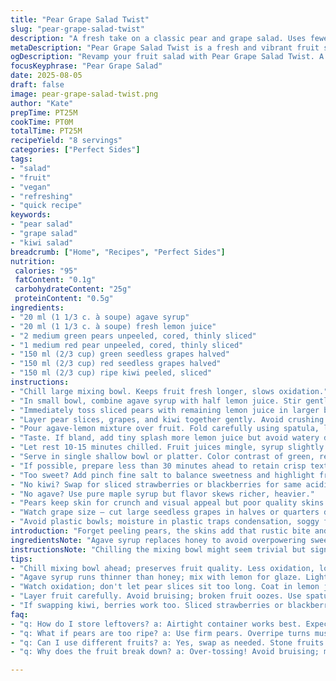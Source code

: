 ```yaml
---
title: "Pear Grape Salad Twist"
slug: "pear-grape-salad-twist"
description: "A fresh take on a classic pear and grape salad. Uses fewer pears and substitutes red seedless grapes with sliced kiwi for a tart pop. Honey swapped for agave syrup to balance acidity. Lemon juice quantity reduced mildly. Keeps gluten, nuts, eggs, dairy out. Quick fruit prep. No peeling saves time and adds texture contrast. Mix and serve chilled or room temp. Can swap citrus for lime if preferred. Great for last-minute desserts or fruit side. Visual cue: juicy, glossy fruits glistening with dressing. Expect bite contrast between crisp pears and soft grapes or kiwi."
metaDescription: "Pear Grape Salad Twist is a fresh and vibrant fruit salad with a tangy kick, perfect for last-minute desserts or refreshing sides. Quick prep, no peeling."
ogDescription: "Revamp your fruit salad with Pear Grape Salad Twist. A quick salad featuring pears, grapes, and kiwi, drizzled with a light agave dressing."
focusKeyphrase: "Pear Grape Salad"
date: 2025-08-05
draft: false
image: pear-grape-salad-twist.png
author: "Kate"
prepTime: PT25M
cookTime: PT0M
totalTime: PT25M
recipeYield: "8 servings"
categories: ["Perfect Sides"]
tags:
- "salad"
- "fruit"
- "vegan"
- "refreshing"
- "quick recipe"
keywords:
- "pear salad"
- "grape salad"
- "kiwi salad"
breadcrumb: ["Home", "Recipes", "Perfect Sides"]
nutrition: 
 calories: "95"
 fatContent: "0.1g"
 carbohydrateContent: "25g"
 proteinContent: "0.5g"
ingredients:
- "20 ml (1 1/3 c. à soupe) agave syrup"
- "20 ml (1 1/3 c. à soupe) fresh lemon juice"
- "2 medium green pears unpeeled, cored, thinly sliced"
- "1 medium red pear unpeeled, cored, thinly sliced"
- "150 ml (2/3 cup) green seedless grapes halved"
- "150 ml (2/3 cup) red seedless grapes halved"
- "150 ml (2/3 cup) ripe kiwi peeled, sliced"
instructions:
- "Chill large mixing bowl. Keeps fruit fresh longer, slows oxidation."
- "In small bowl, combine agave syrup with half lemon juice. Stir gently till glossy and smooth. Agave less viscous than honey, runnier texture."
- "Immediately toss sliced pears with remaining lemon juice in larger bowl. Juice coats surface, delays browning. Work fast; fruit wilts quickly if left."
- "Layer pear slices, grapes, and kiwi together gently. Avoid crushing grapes or overmixing – bruised fruit oozes color and flavor."
- "Pour agave-lemon mixture over fruit. Fold carefully using spatula, lifting and turning – no aggressive stirring."
- "Taste. If bland, add tiny splash more lemon juice but avoid watery dilution."
- "Let rest 10-15 minutes chilled. Fruit juices mingle, syrup slightly thickens coating fruit pieces; shine returns."
- "Serve in single shallow bowl or platter. Color contrast of green, red pears, bright kiwi catches eye."
- "If possible, prepare less than 30 minutes ahead to retain crisp textures and fresh brightness."
- "Too sweet? Add pinch fine salt to balance sweetness and highlight fresh fruit notes."
- "No kiwi? Swap for sliced strawberries or blackberries for same acidic burst."
- "No agave? Use pure maple syrup but flavor skews richer, heavier."
- "Pears keep skin for crunch and visual appeal but poor quality skins mean peel off before slicing."
- "Watch grape size — cut large seedless grapes in halves or quarters depending on size to match pear slices."
- "Avoid plastic bowls; moisture in plastic traps condensation, soggy fruit can develop faster."
introduction: "Forget peeling pears, the skins add that rustic bite and color variation; keep fruit vibrant and texturally interesting. Toss pears in lemon juice before mixing with grapes or kiwi cuts browning but timing is crucial. Over-toss and fruit breaks down, juices turn murky, visually unappealing. Using agave syrup instead of honey lightens the flavor, keeps sweetness subtle and cleaner, especially balancing the tart kiwi. Kiwi adds unexpected tang and a bit of softness that contrasts crisp pears and plump grapes. Quick assembly is key; prepping fruit ahead encourages oxidation and softening. Work with chilled bowls and utensils Helps retain fruit freshness longer. Dress fruit gently with syrup mixture, folding rather than pushing fruit to avoid crushing. More lemon juice can be added after tasting but be cautious — too much juice waters down fruit texture and appearance. With this method, the salad proves that simple fruit combos can surprise when treated with care."
ingredientsNote: "Agave syrup replaces honey to avoid overpowering sweetness and reduce stickiness in mix. Lemon juice is split for double-stage fruit protection — first coat slows enzymatic browning on pears, second on finish for flavor lift. Pears unpeeled for texture diversity; peel contains pectin which holds shape better when tossed and finishes with pleasant bite. Green and red pears provide visual contrast but sizing should be consistent for even bite size. Seedless grapes halved to balance shape and prevent swallowing hazards, also makes fruit mix easier to bite through. Kiwi is added for acid balance and presentational flare but can be swapped with sliced strawberries or blackberries. Use ripe but firm fruit to avoid mushy results. Avoid plastic bowls or cutting boards to preserve fruit integrity. Chilling ingredients upfront reduces early juice run-off. Adjust quantity of lemon and syrup according to fruit ripeness and sweetness."
instructionsNote: "Chilling the mixing bowl might seem trivial but significantly preserves fruit texture during assembly. Agave syrup mixed with half lemon juice creates thin, translucent dressing that coats fruit without heavy stickiness. Quick coating pears with remaining lemon juice prevents rapid oxidation — crucial if not serving immediately. Toss fruit carefully; aggressive stirring causes cell breakdown, soggy texture, and discoloration. Layer kiwi last to avoid bruising, fold gently. Resting salad after mixing allows syrup and citrus to mingle with fruit sugars, bringing out subtle flavor depth. Serve within 20-30 minutes of mixing to avoid losing crispness, watch visual cues: fruit should appear glossy, moist but intact; if syrup pools at bottom or fruit looks dull, it’s breaking down. Adjust seasoning with pinch of salt or an extra squeeze of lemon post-mixing based on palate preference. Storing leftovers in airtight container helps but expect some softening. If softening occurs, opposite of freshness is evident — mushy texture, a sour smell; toss immediately."
tips:
- "Chill mixing bowl ahead; preserves fruit quality. Less oxidation, longer freshness. Time-saving prep means less prep time overall."
- "Agave syrup runs thinner than honey; mix with lemon for glaze. Lightly coat fruit. Helps avoid sticky clumps. More lemon juice? Dilute, adjust slowly."
- "Watch oxidation; don't let pear slices sit too long. Coat in lemon juice immediately. If browning occurs, toss fast. Texture matters."
- "Layer fruit carefully. Avoid bruising; broken fruit oozes. Use spatula for folding. Gentle motion, no aggressive stirring; keeps visual appeal."
- "If swapping kiwi, berries work too. Sliced strawberries or blackberries can balance acidity. Keep it vibrant and colorful. Texture still key."
faq:
- "q: How do I store leftovers? a: Airtight container works best. Expect softening though. Avoid mushiness; toss if too mushy, bad smell signals issues."
- "q: What if pears are too ripe? a: Use firm pears. Overripe turns mushy fast. Adjust lemon and syrup; balance sweet vs tart, watch textures closely."
- "q: Can I use different fruits? a: Yes, swap as needed. Stone fruits or apples might work well. Be mindful of acidity and overall texture."
- "q: Why does the fruit break down? a: Over-tossing! Avoid bruising; mix gently. Watch for color change. Keep layers intact, avoid a mush."

---
```

